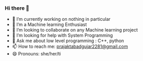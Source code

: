 ### Hi there 👋

- 🔭 I’m currently working on nothing in particular
- 🌱 I’m a Machine learning Enthusiast
- 👯 I’m looking to collaborate on any Machine learning project
- 🤔 I’m looking for help with System Programming
- 💬 Ask me about low level programming : C++, python
- 📫 How to reach me: prajaktabadgujar2281@gmail.com
- 😄 Pronouns: she/her/ti

